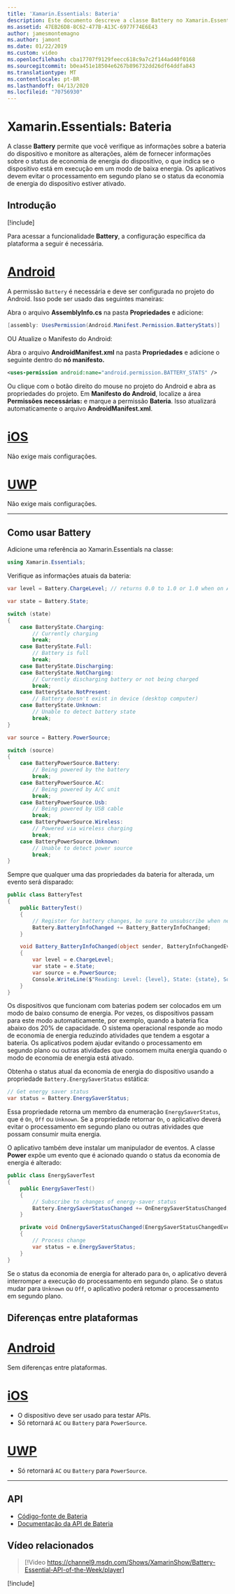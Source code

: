 ```yaml
---
title: 'Xamarin.Essentials: Bateria'
description: Este documento descreve a classe Battery no Xamarin.Essentials, que permite que você verifique as informações da bateria do dispositivo e monitore a ocorrência de alterações.
ms.assetid: 47EB26D8-8C62-477B-A13C-6977F74E6E43
author: jamesmontemagno
ms.author: jamont
ms.date: 01/22/2019
ms.custom: video
ms.openlocfilehash: cba17707f9129feecc618c9a7c2f144ad40f0168
ms.sourcegitcommit: b0ea451e18504e6267b896732dd26df64ddfa843
ms.translationtype: MT
ms.contentlocale: pt-BR
ms.lasthandoff: 04/13/2020
ms.locfileid: "70756930"
---
```

# <a name="xamarinessentials-battery"></a>Xamarin.Essentials: Bateria

A classe **Battery** permite que você verifique as informações sobre a bateria do dispositivo e monitore as alterações, além de fornecer informações sobre o status de economia de energia do dispositivo, o que indica se o dispositivo está em execução em um modo de baixa energia. Os aplicativos devem evitar o processamento em segundo plano se o status da economia de energia do dispositivo estiver ativado.

## <a name="get-started"></a>Introdução

[!include[](~/essentials/includes/get-started.md)]

Para acessar a funcionalidade **Battery**, a configuração específica da plataforma a seguir é necessária.

# <a name="android"></a>[Android](#tab/android)

A permissão `Battery` é necessária e deve ser configurada no projeto do Android. Isso pode ser usado das seguintes maneiras:

Abra o arquivo **AssemblyInfo.cs** na pasta **Propriedades** e adicione:

```csharp
[assembly: UsesPermission(Android.Manifest.Permission.BatteryStats)]
```

OU Atualize o Manifesto do Android:

Abra o arquivo **AndroidManifest.xml** na pasta **Propriedades** e adicione o seguinte dentro do **nó manifesto.**

```xml
<uses-permission android:name="android.permission.BATTERY_STATS" />
```

Ou clique com o botão direito do mouse no projeto do Android e abra as propriedades do projeto. Em **Manifesto do Android**, localize a área **Permissões necessárias:** e marque a permissão **Bateria**. Isso atualizará automaticamente o arquivo **AndroidManifest.xml**.

# <a name="ios"></a>[iOS](#tab/ios)

Não exige mais configurações.

# <a name="uwp"></a>[UWP](#tab/uwp)

Não exige mais configurações.

-----

## <a name="using-battery"></a>Como usar Battery

Adicione uma referência ao Xamarin.Essentials na classe:

```csharp
using Xamarin.Essentials;
```

Verifique as informações atuais da bateria:

```csharp
var level = Battery.ChargeLevel; // returns 0.0 to 1.0 or 1.0 when on AC or no battery.

var state = Battery.State;

switch (state)
{
    case BatteryState.Charging:
        // Currently charging
        break;
    case BatteryState.Full:
        // Battery is full
        break;
    case BatteryState.Discharging:
    case BatteryState.NotCharging:
        // Currently discharging battery or not being charged
        break;
    case BatteryState.NotPresent:
        // Battery doesn't exist in device (desktop computer)
    case BatteryState.Unknown:
        // Unable to detect battery state
        break;
}

var source = Battery.PowerSource;

switch (source)
{
    case BatteryPowerSource.Battery:
        // Being powered by the battery
        break;
    case BatteryPowerSource.AC:
        // Being powered by A/C unit
        break;
    case BatteryPowerSource.Usb:
        // Being powered by USB cable
        break;
    case BatteryPowerSource.Wireless:
        // Powered via wireless charging
        break;
    case BatteryPowerSource.Unknown:
        // Unable to detect power source
        break;
}
```

Sempre que qualquer uma das propriedades da bateria for alterada, um evento será disparado:

```csharp
public class BatteryTest
{
    public BatteryTest()
    {
        // Register for battery changes, be sure to unsubscribe when needed
        Battery.BatteryInfoChanged += Battery_BatteryInfoChanged;
    }

    void Battery_BatteryInfoChanged(object sender, BatteryInfoChangedEventArgs   e)
    {
        var level = e.ChargeLevel;
        var state = e.State;
        var source = e.PowerSource;
        Console.WriteLine($"Reading: Level: {level}, State: {state}, Source: {source}");
    }
}
```

Os dispositivos que funcionam com baterias podem ser colocados em um modo de baixo consumo de energia. Por vezes, os dispositivos passam para este modo automaticamente, por exemplo, quando a bateria fica abaixo dos 20% de capacidade. O sistema operacional responde ao modo de economia de energia reduzindo atividades que tendem a esgotar a bateria. Os aplicativos podem ajudar evitando o processamento em segundo plano ou outras atividades que consomem muita energia quando o modo de economia de energia está ativado.

Obtenha o status atual da economia de energia do dispositivo usando a propriedade `Battery.EnergySaverStatus` estática:

```csharp
// Get energy saver status
var status = Battery.EnergySaverStatus;
```

Essa propriedade retorna um membro da enumeração `EnergySaverStatus`, que é `On`, `Off` ou `Unknown`. Se a propriedade retornar `On`, o aplicativo deverá evitar o processamento em segundo plano ou outras atividades que possam consumir muita energia.

O aplicativo também deve instalar um manipulador de eventos. A classe **Power** expõe um evento que é acionado quando o status da economia de energia é alterado:

```csharp
public class EnergySaverTest
{
    public EnergySaverTest()
    {
        // Subscribe to changes of energy-saver status
        Battery.EnergySaverStatusChanged += OnEnergySaverStatusChanged;
    }

    private void OnEnergySaverStatusChanged(EnergySaverStatusChangedEventArgs e)
    {
        // Process change
        var status = e.EnergySaverStatus;
    }
}
```

Se o status da economia de energia for alterado para `On`, o aplicativo deverá interromper a execução do processamento em segundo plano. Se o status mudar para `Unknown` ou `Off`, o aplicativo poderá retomar o processamento em segundo plano.

## <a name="platform-differences"></a>Diferenças entre plataformas

# <a name="android"></a>[Android](#tab/android)

Sem diferenças entre plataformas.

# <a name="ios"></a>[iOS](#tab/ios)

- O dispositivo deve ser usado para testar APIs. 
- Só retornará `AC` ou `Battery` para `PowerSource`.

# <a name="uwp"></a>[UWP](#tab/uwp)

- Só retornará `AC` ou `Battery` para `PowerSource`.

-----

## <a name="api"></a>API

- [Código-fonte de Bateria](https://github.com/xamarin/Essentials/tree/master/Xamarin.Essentials/Battery)
- [Documentação da API de Bateria](xref:Xamarin.Essentials.Battery)

## <a name="related-video"></a>Vídeo relacionados

> [!Video https://channel9.msdn.com/Shows/XamarinShow/Battery-Essential-API-of-the-Week/player]

[!include[](~/essentials/includes/xamarin-show-essentials.md)]
